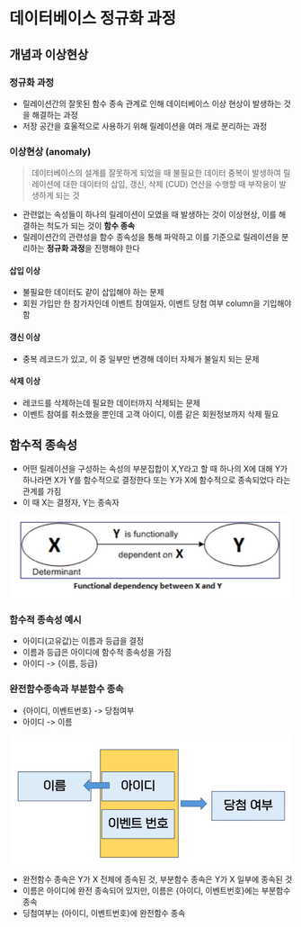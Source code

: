# 데이터베이스 정규화 과정

## 개념과 이상현상

### 정규화 과정

- 릴레이션간의 잘못된 함수 종속 관계로 인해 데이터베이스 이상 현상이 발생하는 것을 해결하는 과정
- 저장 공간을 효울적으로 사용하기 위해 릴레이션을 여러 개로 분리하는 과정

### 이상현상 (anomaly)

> 데이터베이스의 설계를 잘못하게 되었을 때 불필요한 데이터 중복이 발생하여 릴레이션에 대한 데이터의 삽입, 갱신, 삭제 (CUD) 연산을 수행할 때 부작용이 발생하게 되는 것

- 관련없는 속성들이 하나의 릴레이션이 모였을 때 발생하는 것이 이상현상, 이를 해결하는 척도가 되는 것이 **함수 종속**
- 릴레이션간의 관련성을 함수 종속성을 통해 파악하고 이를 기준으로 릴레이션을 분리하는 **정규화 과정**을 진행해야 한다

#### 삽입 이상

- 불필요한 데이터도 같이 삽입해야 하는 문제
- 회원 가입만 한 참가자인데 이벤트 참여일자, 이벤트 당첨 여부 column을 기입해야함

#### 갱신 이상

- 중복 레코드가 있고, 이 중 일부만 변경해 데이터 자체가 불일치 되는 문제

#### 삭제 이상

- 레코드를 삭제하는데 필요한 데이터까지 삭제되는 문제
- 이벤트 참여를 취소했을 뿐인데 고객 아이디, 이름 같은 회원정보까지 삭제 필요

## 함수적 종속성

- 어떤 릴레이션을 구성하는 속성의 부분집합이 X,Y라고 할 때 하나의 X에 대해 Y가 하나라면 X가 Y를 함수적으로 결정한다 또는 Y가 X에 함수적으로 종속되었다 라는 관계를 가짐
- 이 때 X는 결정자, Y는 종속자

![Alt text](image.png)

### 함수적 종속성 예시

- 아이디(고유값)는 이름과 등급을 결정
- 이름과 등급은 아이디에 함수적 종속성을 가짐
- 아이디 -> {이름, 등급}

### 완전함수종속과 부분함수 종속

- {아이디, 이벤트번호} -> 당첨여부
- 아이디 -> 이름

![Alt text](image-1.png)

- 완전함수 종속은 Y가 X 전체에 종속된 것, 부분함수 종속은 Y가 X 일부에 종속된 것
- 이름은 아이디에 완전 종속되어 있지만, 이름은 {아이디, 이벤트번호}에는 부분함수 종속
- 딩첨여부는 {아이디, 이벤트번호}에 완전함수 종속
